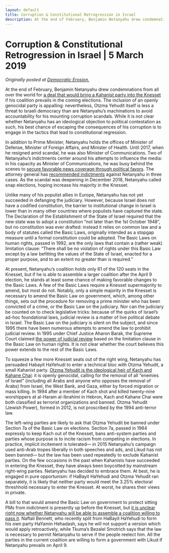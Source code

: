 ```yaml
---
layout: default
title: Corruption & Constitutional Retrogression in Israel
description: At the end of February, Benjamin Netanyahu drew condemnations from all over the world for a deal that would bring a Kahanist party into the Knesset if his coalition prevails in the coming elections.  The inclusion of an openly genocidal party is appalling: nevertheless, Otzma Yehudit itself is less a threat to Israeli democracy than are Netanyahu’s machinations to avoid accountability for his mounting corruption scandals.
---
```

# Corruption & Constitutional Retrogression in Israel | 5 March 2019

*Originally posted at [Democratic Erosion.](http://democratic-erosion.com/2019/03/05/corruption-and-constitutional-retrogression-in-israel-by-h-upchurch/)*

At the end of February, Benjamin Netanyahu drew condemnations from all over the world for [a deal that would bring a Kahanist party into the Knesset](https://www.haaretz.com/israel-news/elections/.premium-netanyahu-to-right-wing-party-merge-with-kahanists-and-get-key-portfolios-1.6956512) if his coalition prevails in the coming elections.  The inclusion of an openly genocidal party is appalling: nevertheless, Otzma Yehudit itself is less a threat to Israeli democracy than are Netanyahu’s machinations to avoid accountability for his mounting corruption scandals.  While it is not clear whether Netanyahu has an ideological objection to political contestation as such, his best chance of escaping the consequences of his corruption is to engage in the tactics that lead to constitutional regression.

In addition to Prime Minister, Netanyahu holds the offices of Minister of Defense, Minister of Foreign Affairs, and Minister of Health.  Until 2017, when he resigned amid scandal, he was also Minister of Communications.  Two of Netanyahu’s indictments center around his attempts to influence the media: in his capacity as Minister of Communications, he was busy behind the scenes to [secure favorable news coverage through political favors](https://www.nytimes.com/2019/02/28/world/middleeast/benjamin-netanyahu-indictment.html).  The attorney general has [recommended indictments](https://www.nytimes.com/2019/03/01/world/middleeast/netanyahu-indictment-election.html) against Netanyahu in three cases.  As the scandal was deepening in December 2018, Netanyahu called snap elections, hoping increase his majority in the Knesset.

Unlike many of his populist allies in Europe, Netanyahu has not yet succeeded in defanging the judiciary.  However, because Israel does not have a codified constitution, the barrier to institutional change in Israel is lower than in many other countries where populists have captured the state.   The Declaration of the Establishment of the State of Israel required that the new state was to adopt a constitution “not later than the 1st October 1948”, but no constitution was ever drafted: instead it relies on common law and a body of statutes called the Basic Laws, originally intended as a stopgap measure until a formal constitution could be adopted.  The Basic Laws on human rights, passed in 1992, are the only laws that contain a (rather weak) limitation clause: “There shall be no violation of rights under this Basic Law except by a law befitting the values of the State of Israel, enacted for a proper purpose, and to an extent no greater than is required.”

At present, Netanyahu’s coalition holds only 61 of the 120 seats in the Knesset, but if he is able to assemble a larger coalition after the April 9 election, he stands at least some chance of making favorable changes to the Basic Laws.  A few of the Basic Laws require a Knesset supermajority to amend, but most do not.  Notably, only a simple majority in the Knesset is necessary to amend the Basic Law on government, which, among other things, sets out the procedure for removing a prime minister who has been convicted of a crime, or the Basic Law on the judiciary.   Nor can the judiciary be counted on to check legislative tricks: because of the quirks of Israel’s ad-hoc foundational laws, judicial review is a matter of live political debate in Israel.  The Basic Law on the judiciary is silent on the subject, and since 1995 there have been numerous attempts to amend the law to prohibit judicial review.  In 1995 under Chief Justice Aharon Barak, the Supreme Court claimed [the power of judicial review](https://repository.law.miami.edu/cgi/viewcontent.cgi?article=1053&context=umiclr) based on the limitation clause in the Basic Law on human rights.  It is not clear whether the court believes this power extends to the rest of the Basic Laws.

To squeeze a few more Knesset seats out of the right wing, Netanyahu has persuaded Habayit HaYehudi to enter a technical bloc with Otzma Yehudit, a small Kahanist party.  [Otzma Yehudit is the ideological heir of Kach and Kahane Chai](https://www.haaretz.com/israel-news/elections/.premium-why-racist-rabbi-meir-kahane-is-roiling-israeli-politics-30-years-after-his-death-1.6958031): it is openly genocidal, calling for the removal of all “enemies of Israel” (including all Arabs and anyone who opposes the removal of Arabs) from Israel, the West Bank, and Gaza, either by forced migration or mass killing.  In 1994 after a member of Kach shot and killed twenty-nine worshippers at al-Haram al-Ibrahimi in Hebron, Kach and Kahane Chai were both classified as terrorist organizations and banned.  Otzma Yehudit (Jewish Power), formed in 2012, is not proscribed by the 1994 anti-terror law.

The left-wing parties are likely to ask that Otzma Yehudit be banned under Section 7a of the Basic Law on elections.  Section 7a, passed in 1984 expressly to keep Kach out of the Knesset, bans anti-system parties and parties whose purpose is to incite racism from competing in elections.  In practice, implicit incitement is tolerated— in 2015 Netanyahu’s campaign used anti-Arab tropes liberally in both speeches and ads, and Likud has not been banned— but the law has been used repeatedly to exclude Kahanist parties.  On the few occasions in the past when Kahanists have succeeded in entering the Knesset, they have always been boycotted by mainstream right-wing parties.  Netanyahu has decided to embrace them.  At best, he is engaged in pure opportunism: if HaBayit HaYehudi and Otzma Yehudit ran separately, it is likely that neither party would meet the 3.25% electoral threshhold necessary to enter the Knesset.  At worst, he shares their views in private.

A bill to that would amend the Basic Law on government to protect sitting PMs from indictment is presently up before the Knesset, but [it is unclear right now whether Netanyahu will be able to assemble a coalition willing to pass it](https://www.haaretz.com/israel-news/elections/bennett-new-right-party-won-t-support-bill-to-protect-netanyahu-from-indictment-1.6982551).  Naftali Bennett, who recently split from HaBayit HaYehudi to form his own party HaYamin Hehadash, says he will not support a version which would apply retroactively, while Tkuma’s Bezalel Smotrich says that the law is necessary to permit Netanyahu to serve if the people reelect him.  All the parties in the current coalition are willing to form a government with Likud if Netanyahu prevails on April 9.
